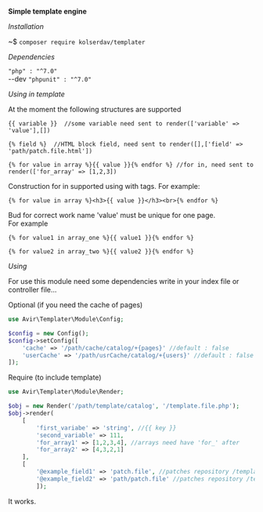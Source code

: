 **Simple template engine**  

_Installation_  

~$ `composer require kolserdav/templater`  

_Dependencies_ 
 
`"php" : "^7.0"`  
--dev `"phpunit" : "^7.0"`  
 

_Using in template_

At the moment the following structures are supported

```$xslt
{{ variable }}  //some variable need sent to render(['variable' => 'value'],[])
 
{% field %}  //HTML block field, need sent to render([],['field' => 'path/patch.file.html'])

{% for value in array %}{{ value }}{% endfor %} //for in, need sent to render(['for_array' => [1,2,3])  
``` 

Construction for in supported using with tags. For example:
```
{% for value in array %}<h3>{{ value }}</h3><br>{% endfor %}
```

Bud for correct work name 'value' must be unique for one page.  
For example
```
{% for value1 in array_one %}{{ value1 }}{% endfor %}

{% for value2 in array_two %}{{ value2 }}{% endfor %}
```

_Using_

For use this module need some dependencies write in your index file
or controller file...  
  
Optional (if you need the cache of pages) 

```php
use Avir\Templater\Module\Config;

$config = new Config();
$config->setConfig([
    'cache' => '/path/cache/catalog/+{pages}' //default : false
    'userCache' => '/path/usrCache/catalog/+{users}' //default : false
]);
```
Require (to include template)

```php
use Avir\Templater\Module\Render;

$obj = new Render('/path/template/catalog', '/template.file.php'); 
$obj->render(
    [
        'first_variabe' => 'string', //{{ key }} 
        'second_variable' => 111,
        'for_array1' => [1,2,3,4], //arrays need have 'for_' after
        'for_array2' => [4,3,2,1]
    ],
    [
        '@example_field1' => 'patch.file', //patches repository /template-catalog/views
        '@example_field2' => 'path/patch.file' //patches repository /template-catalog/views/path
        ]);
```


It works.


